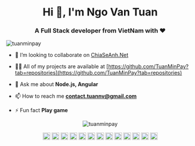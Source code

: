 <h1 align="center">Hi 👋, I'm Ngo Van Tuan</h1>
<h3 align="center">A Full Stack developer from VietNam with ❤</h3>
<p align="left"> <img src="https://komarev.com/ghpvc/?username=tuanminpay" alt="tuanminpay" /> </p>

- 👯 I’m looking to collaborate on [ChiaSeAnh.Net](https://www.chiaseanh.net/)

- 👨‍💻 All of my projects are available at [https://github.com/TuanMinPay?tab=repositories](https://github.com/TuanMinPay?tab=repositories)

- 💬 Ask me about **Node.js, Angular**

- 📫 How to reach me **contact.tuannv@gmail.com**

- ⚡ Fun fact **Play game**

<p align="center"> <img src="https://github-readme-stats.vercel.app/api?username=tuanminpay&show_icons=true" alt="tuanminpay" /> </p>

<p align="center">
<a href="https://codepen.io/tuanminpay" target="blank"><img align="center" src="https://cdn.jsdelivr.net/npm/simple-icons@3.0.1/icons/codepen.svg" alt="tuanminpay" height="20" width="20" /></a>
<a href="https://dev.to/tuanminpay" target="blank"><img align="center" src="https://cdn.jsdelivr.net/npm/simple-icons@3.0.1/icons/dev-dot-to.svg" alt="tuanminpay" height="20" width="20" /></a>
<a href="https://twitter.com/tuanminpay" target="blank"><img align="center" src="https://cdn.jsdelivr.net/npm/simple-icons@3.0.1/icons/twitter.svg" alt="tuanminpay" height="20" width="20" /></a>
<a href="https://linkedin.com/in/tuanminpay" target="blank"><img align="center" src="https://cdn.jsdelivr.net/npm/simple-icons@3.0.1/icons/linkedin.svg" alt="tuanminpay" height="20" width="20" /></a>
<a href="https://stackoverflow.com/tuanminpay" target="blank"><img align="center" src="https://cdn.jsdelivr.net/npm/simple-icons@3.0.1/icons/stackoverflow.svg" alt="tuanminpay" height="20" width="20" /></a>
<a href="https://codesandbox.com/tuanminpay" target="blank"><img align="center" src="https://cdn.jsdelivr.net/npm/simple-icons@3.0.1/icons/codesandbox.svg" alt="tuanminpay" height="20" width="20" /></a>
<a href="https://kaggle.com/tuanminpay" target="blank"><img align="center" src="https://cdn.jsdelivr.net/npm/simple-icons@3.0.1/icons/kaggle.svg" alt="tuanminpay" height="20" width="20" /></a>
<a href="https://fb.com/tuanminpay" target="blank"><img align="center" src="https://cdn.jsdelivr.net/npm/simple-icons@3.0.1/icons/facebook.svg" alt="tuanminpay" height="20" width="20" /></a>
<a href="https://instagram.com/contact.tuannv" target="blank"><img align="center" src="https://cdn.jsdelivr.net/npm/simple-icons@3.0.1/icons/instagram.svg" alt="contact.tuannv" height="20" width="20" /></a>
<a href="https://dribbble.com/tuanminpay" target="blank"><img align="center" src="https://cdn.jsdelivr.net/npm/simple-icons@3.0.1/icons/dribbble.svg" alt="tuanminpay" height="20" width="20" /></a>
<a href="https://www.behance.net/tuanminpay" target="blank"><img align="center" src="https://cdn.jsdelivr.net/npm/simple-icons@3.0.1/icons/behance.svg" alt="tuanminpay" height="20" width="20" /></a>
<a href="https://medium.com/tuanminpay" target="blank"><img align="center" src="https://cdn.jsdelivr.net/npm/simple-icons@3.0.1/icons/medium.svg" alt="tuanminpay" height="20" width="20" /></a>
<a href="https://www.youtube.com/c/ngovantuanofficial" target="blank"><img align="center" src="https://cdn.jsdelivr.net/npm/simple-icons@3.0.1/icons/youtube.svg" alt="ngovantuanofficial" height="20" width="20" /></a>
</p>
